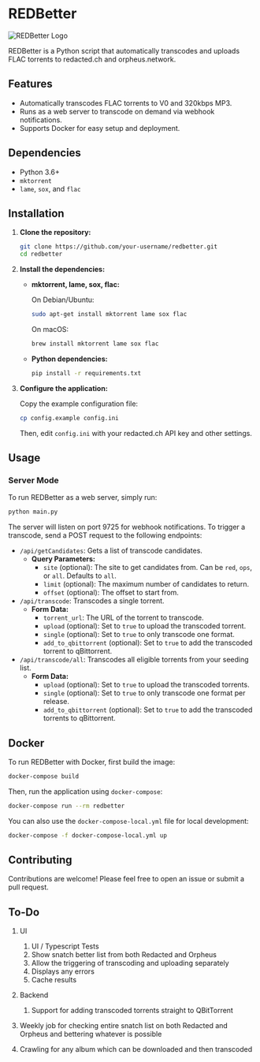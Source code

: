 # REDBetter

![REDBetter Logo](logo.png)

REDBetter is a Python script that automatically transcodes and uploads FLAC torrents to redacted.ch and orpheus.network.

## Features

*   Automatically transcodes FLAC torrents to V0 and 320kbps MP3.
*   Runs as a web server to transcode on demand via webhook notifications.
*   Supports Docker for easy setup and deployment.


## Dependencies

*   Python 3.6+
*   `mktorrent`
*   `lame`, `sox`, and `flac`

## Installation

1.  **Clone the repository:**

    ```bash
    git clone https://github.com/your-username/redbetter.git
    cd redbetter
    ```

2.  **Install the dependencies:**

    *   **mktorrent, lame, sox, flac:**

        On Debian/Ubuntu:

        ```bash
        sudo apt-get install mktorrent lame sox flac
        ```

        On macOS:

        ```bash
        brew install mktorrent lame sox flac
        ```

    *   **Python dependencies:**

        ```bash
        pip install -r requirements.txt
        ```

3.  **Configure the application:**

    Copy the example configuration file:

    ```bash
    cp config.example config.ini
    ```

    Then, edit `config.ini` with your redacted.ch API key and other settings.

## Usage

### Server Mode

To run REDBetter as a web server, simply run:

```bash
python main.py
```

The server will listen on port 9725 for webhook notifications. To trigger a transcode, send a POST request to the following endpoints:

*   `/api/getCandidates`: Gets a list of transcode candidates.
    *   **Query Parameters:**
        *   `site` (optional): The site to get candidates from. Can be `red`, `ops`, or `all`. Defaults to `all`.
        *   `limit` (optional): The maximum number of candidates to return.
        *   `offset` (optional): The offset to start from.
*   `/api/transcode`: Transcodes a single torrent.
    *   **Form Data:**
        *   `torrent_url`: The URL of the torrent to transcode.
        *   `upload` (optional): Set to `true` to upload the transcoded torrent.
        *   `single` (optional): Set to `true` to only transcode one format.
        *   `add_to_qbittorrent` (optional): Set to `true` to add the transcoded torrent to qBittorrent.
*   `/api/transcode/all`: Transcodes all eligible torrents from your seeding list.
    *   **Form Data:**
        *   `upload` (optional): Set to `true` to upload the transcoded torrents.
        *   `single` (optional): Set to `true` to only transcode one format per release.
        *   `add_to_qbittorrent` (optional): Set to `true` to add the transcoded torrents to qBittorrent.

## Docker

To run REDBetter with Docker, first build the image:

```bash
docker-compose build
```

Then, run the application using `docker-compose`:

```bash
docker-compose run --rm redbetter
```

You can also use the `docker-compose-local.yml` file for local development:

```bash
docker-compose -f docker-compose-local.yml up
```

## Contributing

Contributions are welcome! Please feel free to open an issue or submit a pull request.

## To-Do
1. UI
   1. UI / Typescript Tests
   1. Show snatch better list from both Redacted and Orpheus
   1. Allow the triggering of transcoding and uploading separately
   1. Displays any errors
   1. Cache results

1. Backend
   1. Support for adding transcoded torrents straight to QBitTorrent

1. Weekly job for checking entire snatch list on both Redacted and Orpheus and bettering whatever is possible
1. Crawling for any album which can be downloaded and then transcoded
